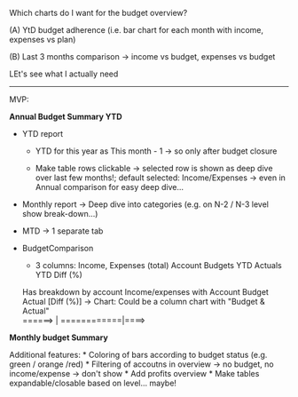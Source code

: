 Which charts do I want for the budget overview?

(A) YtD budget adherence (i.e. bar chart for each month with income, expenses vs plan)

(B) Last 3 months comparison -> income vs budget, expenses vs budget

LEt's see what I actually need


---

MVP:

**Annual Budget Summary YTD**

* YTD report
    * YTD for this year as This month - 1 ->  so only after budget closure

    * Make table rows clickable -> selected row is shown as deep dive over last few months!; default selected: Income/Expenses
        -> even in Annual comparison for easy deep dive...

* Monthly report 
    -> Deep dive into categories (e.g. on N-2 / N-3 level show break-down...)


* MTD -> 1 separate tab

* BudgetComparison
    * 3 columns: Income, Expenses (total)
    Account
        Budgets YTD
        Actuals YTD
        Diff (%)

    Has breakdown by account Income/expenses with Account Budget Actual [Diff (%)]
        -> Chart: Could be a column chart with "Budget & Actual"    
            ======>     |
            ============|====>

**Monthly budget Summary**

Additional features:
    * Coloring of bars according to budget status (e.g. green / orange  /red)
    * Filtering of accoutns in overview -> no budget, no income/expense -> don't show
    * Add profits overview
    * Make tables expandable/closable based on level... maybe!